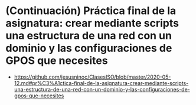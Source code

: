 # (Continuación) Práctica final de la asignatura: crear mediante scripts una estructura de una red con un dominio y las configuraciones de GPOS que necesites
* https://github.com/jesusninoc/ClasesISO/blob/master/2020-05-12.md#pr%C3%A1ctica-final-de-la-asignatura-crear-mediante-scripts-una-estructura-de-una-red-con-un-dominio-y-las-configuraciones-de-gpos-que-necesites

